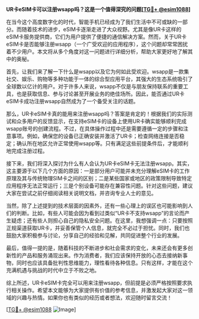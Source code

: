 **UR卡eSIM卡可以注册wsapp吗？这是一个值得深究的问题[[TG💪+ @esim1088](https://t.me/s/esim1088)]**

在当今这个高度数字化的时代，智能手机已经成为了我们生活中不可或缺的一部分。而随着技术的进步，eSIM卡逐渐走进了大众视野。尤其是像UR卡这样的eSIM卡服务提供商，它们为用户提供了便捷的通信解决方案。然而，关于UR卡eSIM卡是否能够注册wsapp（一个广受欢迎的应用程序），这个问题却常常困扰着不少用户。本文将从多个角度对这一问题进行详细分析，帮助大家更好地了解其中的奥秘。

首先，让我们来了解一下什么是wsapp以及它为何如此受欢迎。wsapp是一款集社交、娱乐、购物等多种功能于一体的综合型应用平台，其强大的生态系统吸引了全球数以亿计的用户。对于许多人来说，wsapp不仅是与朋友保持联系的重要工具，也是获取信息、参与讨论甚至开展业务的绝佳场所。因此，能否通过UR卡eSIM卡成功注册wsapp自然成为了一个备受关注的话题。

那么，UR卡eSIM卡真的能用来注册wsapp吗？答案是肯定的！根据我们的实际测试和众多用户的反馈显示，在支持eSIM卡的设备上使用UR卡确实能够顺利完成wsapp账号的创建流程。不过，在具体操作过程中还是需要遵循一定的步骤和注意事项。例如，确保您的设备已正确安装并激活了UR卡；检查网络连接是否稳定；确认所在地区允许正常使用wsapp等。只有满足这些前提条件后，才能顺利地完成注册过程。

接下来，我们将深入探讨为什么有人会认为UR卡eSIM卡无法注册wsapp。其实，这主要源于以下几个方面的原因：一是部分用户可能并未充分理解eSIM卡的工作原理及其与传统物理SIM卡之间的区别；二是某些国家或地区的政策限制导致特定应用程序无法正常运行；三是个别设备可能存在兼容性问题。针对这些问题，建议大家在尝试之前仔细阅读相关说明文档，并咨询专业人士的意见。

当然，除了上述提到的技术层面的因素外，还有一些心理上的误区也可能影响到人们的判断。比如，有些人可能会因为看到过类似“UR卡不支持wsapp”的言论而产生疑虑；还有些人则担心自己的隐私安全问题。在这里，我想强调一点：只要按照正规渠道获取UR卡，并妥善保管个人信息，就完全不必过于担忧。同时，我们也鼓励大家积极参与讨论，分享自己的经验和见解，共同促进整个行业的发展。

最后，值得一提的是，随着科技的不断进步和社会需求的变化，未来还会有更多创新性的产品和服务涌现出来。作为消费者，我们应该保持开放的心态去接纳新事物，同时也应该具备批判性思维能力，理性看待各种信息。只有这样，才能在这个充满机遇与挑战的时代中立于不败之地。

综上所述，UR卡eSIM卡完全可以用来注册wsapp，但前提是必须严格按照要求执行相关操作。希望本文能够为大家提供有价值的参考信息，并激发起大家对这一领域的兴趣与热情。如果你也有类似的经历或者想法，欢迎随时留言交流！

[[TG💪+ @esim1088](https://t.me/s/esim1088) ![Image](https://i.postimg.cc/4NQfJmqS/Snipaste-2025-05-13-00-14-12.png)]